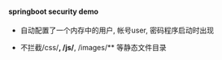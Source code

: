 #### springboot security demo

- 自动配置了一个内存中的用户, 帐号user, 密码程序启动时出现

- 不拦截/css/**, /js/**, /images/** 等静态文件目录 
